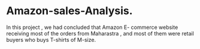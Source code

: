 # Amazon-sales-Analysis.
In this project , we had concluded that Amazon E- commerce website receiving most of the orders from Maharastra , and most of them were retail buyers who buys T-shirts of M-size.

